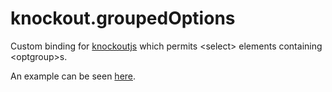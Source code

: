 knockout.groupedOptions
======================

Custom binding for <a href="https://github.com/knockout/knockout">knockoutjs</a> which permits &lt;select> elements containing &lt;optgroup>s.

An example can be seen <a href="http://jsfiddle.net/ajameson/eJe2D/7/" target="_new">here</a>.
